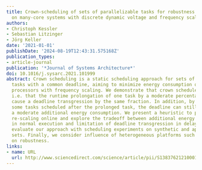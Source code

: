 ```yaml
---
title: Crown-scheduling of sets of parallelizable tasks for robustness and energy-elasticity
  on many-core systems with discrete dynamic voltage and frequency scaling
authors:
- Christoph Kessler
- Sebastian Litzinger
- Jörg Keller
date: '2021-01-01'
publishDate: '2024-08-19T12:43:31.575168Z'
publication_types:
- article-journal
publication: '*Journal of Systems Architecture*'
doi: 10.1016/j.sysarc.2021.101999
abstract: Crown scheduling is a static scheduling approach for sets of parallelizable
  tasks with a common deadline, aiming to minimize energy consumption on parallel
  processors with frequency scaling. We demonstrate that crown schedules are robust,
  i.e. that the runtime prolongation of one task by a moderate percentage does not
  cause a deadline transgression by the same fraction. In addition, by speeding up
  some tasks scheduled after the prolonged task, the deadline can still be met at
  a moderate additional energy consumption. We present a heuristic to perform this
  re-scaling online and explore the tradeoff between additional energy consumption
  in normal execution and limitation of deadline transgression in delay cases. We
  evaluate our approach with scheduling experiments on synthetic and application task
  sets. Finally, we consider influence of heterogeneous platforms such as ARM’s big.LITTLE
  on robustness.
links:
- name: URL
  url: http://www.sciencedirect.com/science/article/pii/S1383762121000175
---
```


